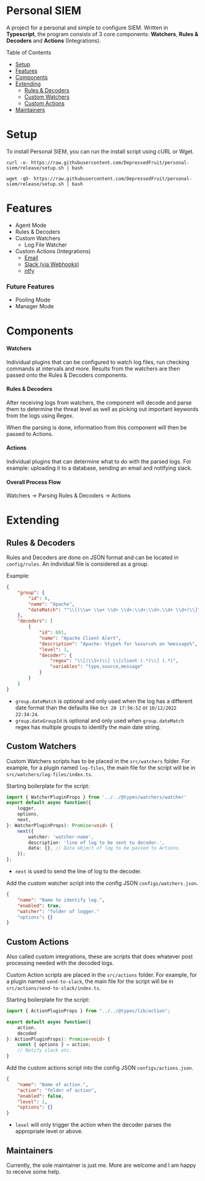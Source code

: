 # Personal SIEM
A project for a personal and simple to configure SIEM.
Written in **Typescript**, the program consists of 3 core components: **Watchers**, **Rules & Decoders** and **Actions** (Integrations).

Table of Contents
 - [Setup](#setup)
 - [Features](#features)
 - [Components](#components)
 - [Extending](#extending)
	 - [Rules & Decoders](#rules--decoders-1)
	 - [Custom Watchers](#custom-watchers)
	 - [Custom Actions](#custom-actions)
 - [Maintainers](#maintainers)

# Setup
To install Personal SIEM, you can run the install script using cURL or Wget.
```
curl -o- https://raw.githubusercontent.com/DepressedFruit/personal-siem/release/setup.sh | bash
```
```
wget -qO- https://raw.githubusercontent.com/DepressedFruit/personal-siem/release/setup.sh | bash
```

# Features
 - Agent Mode
 - Rules & Decoders
 - Custom Watchers
 	 - Log File Watcher
 - Custom Actions (Integrations)
 	 - [Email](https://github.com/DepressedFruit/personal-siem/tree/main/src/actions/email)
	 - [Slack (via Webhooks)](https://github.com/DepressedFruit/personal-siem/tree/main/src/actions/slack)
	 - [ntfy](https://github.com/DepressedFruit/personal-siem/tree/main/src/actions/ntfy)
### Future Features
- Pooling Mode
- Manager Mode

# Components
#### Watchers
Individual plugins that can be configured to watch log files, run checking commands at intervals and more.
Results from the watchers are then passed onto the Rules & Decoders components.

#### Rules & Decoders
After receiving logs from watchers, the component will decode and parse them to determine the threat level as well as picking out important keywords from the logs using Regex.

When the parsing is done, information from this component will then be passed to Actions.

#### Actions
Individual plugins that can determine what to do with the parsed logs. For example: uploading it to a database, sending an email and notifying slack.

#### Overall Process Flow
Watchers -> Parsing Rules & Decoders -> Actions

# Extending
## Rules & Decoders
Rules and Decoders are done on JSON format and can be located in `config/rules`.
An individual file is considered as a group.

Example:
```json
{
	"group": {
		"id": 6,
		"name": "Apache",
		"dateMatch": "^\\[(\\w+ \\w+ \\d+ \\d+:\\d+:\\d+.\\d+ \\d+)\\]"
	},
	"decoders": [
		{
			"id": 601,
			"name": "Apache Client Alert",
			"description": "Apache: %type% for %source% on %message%",
			"level": 1,
			"decoder": {
				"regex": "\\[(\\S+)\\] \\[client (.*)\\] (.*)",
				"variables": "type,source,message"
			}
		}
	]
}
```
- `group.dateMatch` is optional and only used when the log has a different date format than the defaults like `Oct 20 17:56:52` or `10/12/2022 22:34:24`.
- `group.dateGroupId` is optional and only used when `group.dateMatch` regex has multiple groups to identify the main date string.

## Custom Watchers
Custom Watchers scripts has to be placed in the `src/watchers` folder. For example, for a plugin named `log-files`, the main file for the script will be in `src/watchers/log-files/index.ts`.

Starting boilerplate for the script:
```typescript
import { WatcherPluginProps } from '../../@types/watchers/watcher'
export default async function({
    logger,
    options,
    next,
}: WatcherPluginProps): Promise<void> {
    next({
	    watcher: 'watcher-name',
	    description: 'line of log to be sent to decoder.',
	    data: {}, // Data object of log to be passed to Actions.
	});
};
```
- `next` is used to send the line of log to the decoder.

Add the custom watcher script into the config JSON `configs/watchers.json`.
```json
{
	"name": "Name to identify log.",
	"enabled": true,
	"watcher": "folder of logger."
	"options": {}
}
```

## Custom Actions
Also called custom integrations, these are scripts that does whatever post processing needed with the decoded logs.

Custom Action scripts are placed in the `src/actions` folder. For example, for a plugin named `send-to-slack`, the main file for the script will be in `src/actions/send-to-slack/index.ts`.

Starting boilerplate for the script:
```typescript
import { ActionPluginProps } from "../../@types/lib/action";

export default async function({
    action,
    decoded
}: ActionPluginProps): Promise<void> {
	const { options } = action;
	// Notify slack etc.
}
```

Add the custom actions script into the config JSON `configs/actions.json`.
```json
{
	"name": "Name of action.",
	"action": "folder of action",
	"enabled": false,
	"level": 1,
	"options": {}
}
```
- `level` will only trigger the action when the decoder parses the appropriate level or above.

## Maintainers
Currently, the sole maintainer is just me. More are welcome and I am happy to receive some help.